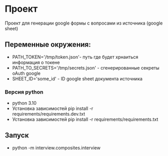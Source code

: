 # Проект

Проект для генерации google формы с вопросами из источника (google sheet)

## Переменные окружения:
* PATH_TOKEN='/tmp/token.json'- путь где будет хрнаиться информация о токене
* PATH_TO_SECRETS='/tmp/secrets.json' - сгенерированные секреты oAuth google 
* SHEET_ID='some_id' - ID google sheet документа источника

### Версия python 
* python 3.10
* Установка зависимостей pip install -r requirements/requirements.dev.txt
* Установка зависимостей pip install -r requirements/requirements.txt
## Запуск

* python -m interview.composites.interview